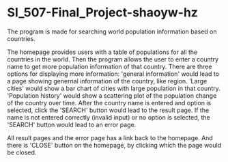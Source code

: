 # SI_507-Final_Project-shaoyw-hz

The program is made for searching world population information based on countries.

The homepage provides users with a table of populations for all the countries in the world.
Then the program allows the user to enter a country name to get more population information of that country.
There are three options for displaying more information:
    'general information' would lead to a page showing genernal information of the country, like region.
    'Large cities' would show a bar chart of cities with large population in that country.
    'Population history' would show a scattering plot of the population change of the country over time.
After the country name is entered and option is selected, click the 'SEARCH' button would lead to the result page.
If the name is not entered correctly (invalid input) or no option is selected, the 'SEARCH' button would lead to an error page.

All result pages and the error page has a link back to the homepage. And there is 'CLOSE' button on the homepage, by clicking which the page would be closed.
